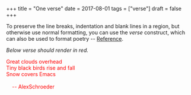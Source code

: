 +++
title = "One verse"
date = 2017-08-01
tags = ["verse"]
draft = false
+++

To preserve the line breaks, indentation and blank lines in a region,
but otherwise use normal formatting, you can use the _verse_
construct, which can also be used to format poetry -- [Reference](https://orgmode.org/manual/Paragraphs.html).

<style>
  .verse {
    color: red;
  }
</style>

_Below verse should render in red._

<div class="verse">

Great clouds overhead<br />
Tiny black birds rise and fall<br />
Snow covers Emacs<br />
<br />
&nbsp;&nbsp;&nbsp;&nbsp;-- AlexSchroeder<br />

</div>
